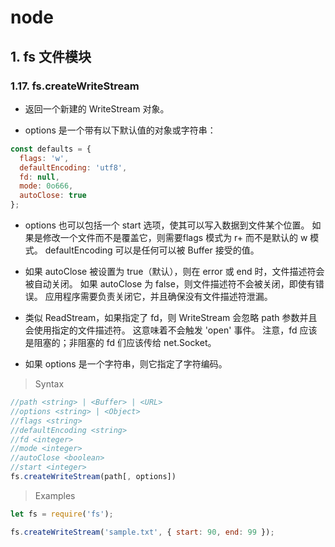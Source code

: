 # node

## 1. fs 文件模块

### 1.17. fs.createWriteStream

- 返回一个新建的 WriteStream 对象。
  
- options 是一个带有以下默认值的对象或字符串：
  
```js
const defaults = {
  flags: 'w',
  defaultEncoding: 'utf8',
  fd: null,
  mode: 0o666,
  autoClose: true
};
```  
- options 也可以包括一个 start 选项，使其可以写入数据到文件某个位置。 如果是修改一个文件而不是覆盖它，则需要flags 模式为 r+ 而不是默认的 w 模式。 defaultEncoding 可以是任何可以被 Buffer 接受的值。
   
- 如果 autoClose 被设置为 true（默认），则在 error 或 end 时，文件描述符会被自动关闭。 如果 autoClose 为 false，则文件描述符不会被关闭，即使有错误。 应用程序需要负责关闭它，并且确保没有文件描述符泄漏。
   
- 类似 ReadStream，如果指定了 fd，则 WriteStream 会忽略 path 参数并且会使用指定的文件描述符。 这意味着不会触发 'open' 事件。 注意，fd 应该是阻塞的；非阻塞的 fd 们应该传给 net.Socket。
   
- 如果 options 是一个字符串，则它指定了字符编码。



> Syntax

```js
//path <string> | <Buffer> | <URL>
//options <string> | <Object>
//flags <string>
//defaultEncoding <string>
//fd <integer>
//mode <integer>
//autoClose <boolean>
//start <integer>
fs.createWriteStream(path[, options])
```

> Examples

```js
let fs = require('fs');

fs.createWriteStream('sample.txt', { start: 90, end: 99 });
```